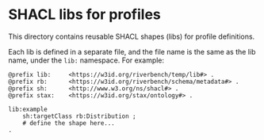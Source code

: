 # SHACL libs for profiles

This directory contains reusable SHACL shapes (libs) for profile definitions.

Each lib is defined in a separate file, and the file name is the same as the lib name, under the `lib:` namespace. For example:

```turtle
@prefix lib:     <https://w3id.org/riverbench/temp/lib#> .
@prefix rb:      <https://w3id.org/riverbench/schema/metadata#> .
@prefix sh:      <http://www.w3.org/ns/shacl#> .
@prefix stax:    <https://w3id.org/stax/ontology#> .

lib:example
    sh:targetClass rb:Distribution ;
    # define the shape here...
.
```
